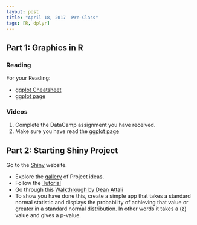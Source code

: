 ```yaml
---
layout: post
title: "April 18, 2017  Pre-Class"
tags: [R, dplyr]
---
```

  

## Part 1: Graphics in R

### Reading

For your Reading:

- [ggplot Cheatsheet](https://www.rstudio.com/wp-content/uploads/2015/03/ggplot2-cheatsheet.pdf)
- [ggplot page](http://statseducation.com/Introduction-to-R/modules/graphics/ggplot2/)


### Videos

1. Complete the DataCamp assignment you have received. 
2. Make sure you have read the [ggplot page](http://statseducation.com/Introduction-to-R/modules/graphics/ggplot2/)




## Part 2: Starting Shiny Project


Go to the [Shiny](http://shiny.rstudio.com/) website.
  - Explore the [gallery](http://shiny.rstudio.com/gallery/) of Project ideas. 
  - Follow the [Tutorial](http://shiny.rstudio.com/tutorial/)
  - Go through this [Walkthrough by Dean Attali](http://deanattali.com/blog/building-shiny-apps-tutorial/)
  - To show you have done this, create a simple app that takes a standard normal statistic and displays the probability of achieving that value or greater in a standard normal distribution. In other words it takes a \(z\) value and gives a p-value. 